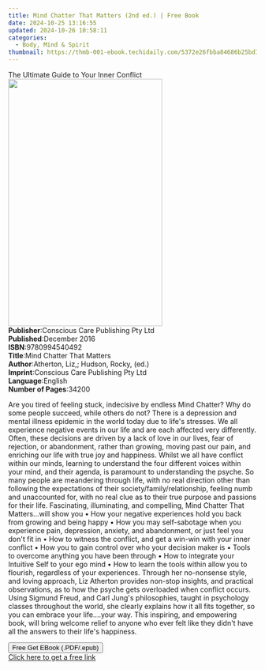 ```yaml
---
title: Mind Chatter That Matters (2nd ed.) | Free Book
date: 2024-10-25 13:16:55
updated: 2024-10-26 10:58:11
categories:
  - Body, Mind & Spirit
thumbnail: https://thmb-001-ebook.techidaily.com/5372e26fbba84686b25bd144dbf8d6a4e9038468d91086feefba732f7ac76a31.jpg
---
```

<main id="book-container">
  <div class="flex flex-col">
    <div class="book-brief flex-1 py-6 px-4 sm:p-6 md:py-10 md:px-8">
      <!-- brief-->
      <div class="book-brief-main">
        The Ultimate Guide to Your Inner Conflict
      </div>
    </div>
    <div
      class="book-meta-info flex-1 grid gap-4 col-start-1 col-end-3 row-start-1 sm:mb-6 sm:grid-cols-4 lg:gap-6 lg:col-start-2 lg:row-end-6 lg:row-span-6 lg:mb-0"
    >
      <div
        class="book-meta-info-left place-content-center mt-4 p-4 text-sm leading-6 col-start-2 col-span-2 dark:text-slate-400"
      >
        <img
          class="w-full h-500 object-cover rounded-lg sm:h-255 sm:col-span-2 lg:col-span-full"
          src="https://img-001-ebook.techidaily.com/bc2e10ea64837579de07f23fff9c610919e4bedc73ae0c618a0a88c83fb06e2b.jpg"
          alt=""
          width="312"
          height="500"
        />
      </div>
      <div
        class="book-meta-info-right mt-2 col-start-1 row-start-2 col-span-3 self-center"
      >
        <!-- meta data  -->
        <div class="flex flex-col px-4 md:px-8">
          <div class="flex-1">
            <strong>Publisher</strong>:<span class="px-2"
              >Conscious Care Publishing Pty Ltd</span
            >
          </div>
          <div class="flex-1">
            <strong>Published</strong>:<span class="px-2">December 2016</span>
          </div>
          <div class="flex-1">
            <strong>ISBN</strong>:<span class="px-2">9780994540492</span>
          </div>
          <div class="flex-1">
            <strong>Title</strong>:<span class="px-2"
              >Mind Chatter That Matters</span
            >
          </div>
          <div class="flex-1">
            <strong>Author</strong>:<span class="px-2"
              >Atherton, Liz,; Hudson, Rocky, (ed.)</span
            >
          </div>
          <div class="flex-1">
            <strong>Imprint</strong>:<span class="px-2"
              >Conscious Care Publishing Pty Ltd</span
            >
          </div>
          <div class="flex-1">
            <strong>Language</strong>:<span class="px-2">English</span>
          </div>
          <div class="flex-1">
            <strong>Number of Pages</strong>:<span class="px-2">34200</span>
          </div>
        </div>
      </div>
    </div>
    <div class="book-description flex-1 py-6 px-4 sm:p-6 md:py-10 md:px-8">
      <div class="book-description-main">
        <div accordion-content="" id="description">
          <p>
            Are you tired of feeling stuck, indecisive by endless Mind Chatter?
            Why do some people succeed, while others do not? There is a
            depression and mental illness epidemic in the world today due to
            life's stresses. We all experience negative events in our life and
            are each affected very differently. Often, these decisions are
            driven by a lack of love in our lives, fear of rejection, or
            abandonment, rather than growing, moving past our pain, and
            enriching our life with true joy and happiness. Whilst we all have
            conflict within our minds, learning to understand the four different
            voices within your mind, and their agenda, is paramount to
            understanding the psyche. So many people are meandering through
            life, with no real direction other than following the expectations
            of their society/family/relationship, feeling numb and unaccounted
            for, with no real clue as to their true purpose and passions for
            their life. Fascinating, illuminating, and compelling, Mind Chatter
            That Matters...will show you • How your negative experiences hold
            you back from growing and being happy • How you may self-sabotage
            when you experience pain, depression, anxiety, and abandonment, or
            just feel you don't fit in • How to witness the conflict, and get a
            win-win with your inner conflict • How you to gain control over who
            your decision maker is • Tools to overcome anything you have been
            through • How to integrate your Intuitive Self to your ego mind •
            How to learn the tools within allow you to flourish, regardless of
            your experiences. Through her no-nonsense style, and loving
            approach, Liz Atherton provides non-stop insights, and practical
            observations, as to how the psyche gets overloaded when conflict
            occurs. Using Sigmund Freud, and Carl Jung's philosophies, taught in
            psychology classes throughout the world, she clearly explains how it
            all fits together, so you can embrace your life....your way. This
            inspiring, and empowering book, will bring welcome relief to anyone
            who ever felt like they didn't have all the answers to their life's
            happiness.
          </p>
        </div>
        <div class="accordion-fader"></div>
      </div>
    </div>
    <div class="book-excerpts flex-1 py-6 px-4 sm:p-6 md:py-10 md:px-8"></div>
    <div
      class="book-about-author flex-1 py-6 px-4 sm:p-6 md:py-10 md:px-8"
    ></div>
    <div class="book-free-get flex-1 py-6 px-4 sm:p-6 md:py-10 md:px-8">
      <button
        id="btn-free-get"
        class="bg-blue-500 hover:bg-blue-700 text-white font-bold py-2 px-4 rounded"
      >
        Free Get EBook (.PDF/.epub)
      </button>
      <div id="countdown-display" class="px-2 text-lg mt-2"></div>
      <a
        id="free-link"
        class="hidden bg-blue-500 hover:bg-blue-700 text-white font-bold py-2 px-4 rounded"
        href="https://www.ebooks.com/en-us/book/209846596/mind-chatter-that-matters/atherton-liz/"
        target="_blank"
        >Click here to get a free link</a
      >
    </div>
    <script>
      let countdownTime = 0;
      let countdownInterval = null;
      document
        .getElementById('btn-free-get')
        .addEventListener('click', startCountdown);
      function startCountdown() {
        countdownTime = new Date().getTime() + 60000 * 3;
        countdownInterval = setInterval(updateCountdown, 1000);
        document.getElementById('btn-free-get').disabled = true;
        document
          .getElementById('btn-free-get')
          .classList.add('bg-gray-500', 'cursor-not-allowed');
      }
      function updateCountdown() {
        let currentTime = new Date().getTime();
        let timeLeft = countdownTime - currentTime;
        let secondsLeft = Math.floor(timeLeft / 1000);
        document.getElementById('countdown-display').innerHTML =
          `Remaining time: ${secondsLeft} seconds.`;
        if (secondsLeft <= 0) {
          clearInterval(countdownInterval);
          document.getElementById('btn-free-get').classList.add('hidden');
          document.getElementById('free-link').classList.remove('hidden');
          document.getElementById('countdown-display').innerHTML = '';
        }
      }
    </script>
  </div>
</main>
